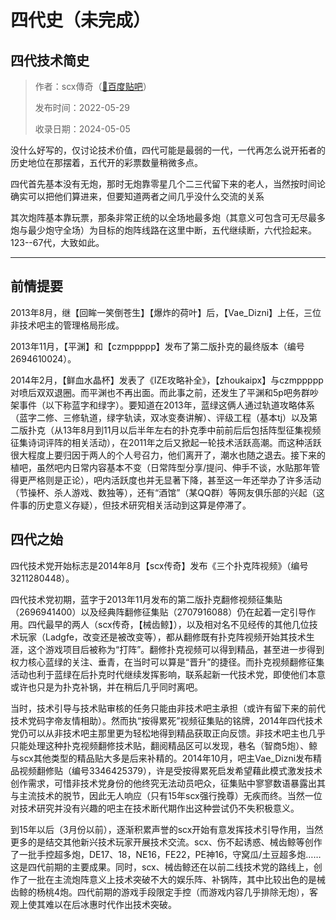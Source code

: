 # 四代史（未完成）
## 四代技术简史

> 作者：scx傳奇（[🔗百度贴吧](https://tieba.baidu.com/p/7855300152)）
>
> 发布时间：2022-05-29
>
> 收录日期：2024-05-05


没什么好写的，仅讨论技术价值，四代可能是最弱的一代，一代再怎么说开拓者的历史地位在那摆着，五代开的彩票数量稍微多点。

四代首先基本没有无炮，那时无炮靠零星几个二三代留下来的老人，当然按时间论确实可以把他们算进来，但要知道两者之间几乎没什么交流的关系

其次炮阵基本靠玩票，那条非常正统的以全场地最多炮（其意义可包含可无尽最多炮与最少炮守全场）为目标的炮阵线路在这里中断，五代继续断，六代捡起来。123--67代，大致如此。

---

## 前情提要

2013年8月，继【回眸一笑倒苍生】【爆炸的荷叶】后，【Vae_Dizni】上任，三位非技术吧主的管理格局形成。

2013年11月，【平渊】和【czmppppp】发布了第二版扑克的最终版本（编号2694610024）。

2014年2月，【鲜血水晶杯】发表了《IZE攻略补全》，【zhoukaipx】与czmppppp对喷后双双退圈。而平渊也不再出面。而此事之前，还发生了平渊和5p吧务群吵架事件（以下称蓝字和绿字）。要知道在2013年，蓝绿这俩人通过轨道攻略体系（蓝字二修、三修轨道，绿字轨读，双冰变奏讲解）、评级工程（基本tj）以及第二版扑克（从13年8月到11月以后半年左右的扑克季中前前后后包括阵型征集视频征集诗词评阵的相关活动），在2011年之后又掀起一轮技术活跃高潮。而这种活跃很大程度上要归因于两人的个人号召力，他们离开了，潮水也随之退去。接下来的植吧，虽然吧内日常内容基本不变（日常阵型分享/提问、伸手不谈，水贴那年管得更严格则是正论），吧内活跃度也并无显著下降，甚至这一年还举办了许多活动（节操杯、杀人游戏、数独等），还有“酒馆”（某QQ群）等网友俱乐部的兴起（这件事的历史意义存疑），但技术研究相关活动到这算是停滞了。

## 四代之始

四代技术党开始标志是2014年8月【scx传奇】发布《三个扑克阵视频》（编号3211280448）。

四代技术党初期，蓝字于2013年11月发布的第二版扑克翻修视频征集贴（2696941400）以及经典阵翻修征集贴（2707916088）仍在起着一定引导作用。四代最早的两人（scx传奇，【械齿鲸】），以及相对名不见经传的其他几位技术玩家（Ladgfe，改变还是被改变等），都从翻修既有扑克阵视频开始其技术生涯，这个游戏项目后被称为“打阵”。翻修扑克视频可以得到精品，甚至进一步得到权力核心蓝绿的关注、垂青，在当时可以算是“晋升”的捷径。而扑克视频翻修征集活动也利于蓝绿在后扑克时代继续发挥影响，联系起新一代技术党，即使他们本意或许也只是为扑克补锅，并在稍后几乎同时离吧。

当时，技术引导与技术贴审核的任务只能由非技术吧主承担（或许有留下来的前代技术党码字帝友情相助）。然而执“按得累死”视频征集贴的铭牌，2014年四代技术党仍可以从非技术吧主那里更为轻松地得到精品获取正向反馈。非技术吧主也几乎只能处理这种扑克视频翻修技术贴，翻阅精品区可以发现，巷名（智商5炮）、鲸与scx其他类型的精品贴大多是后来补精的。2014年10月，吧主Vae_Dizni发布精品视频翻修贴（编号3346425379），许是受按得累死启发希望藉此模式激发技术创作需求，可惜非技术党身份的他终究无法动员吧众，征集贴中寥寥数语暴露出其与主流技术的脱节，因此无人响应（只有15年scx强行挽尊）无疾而终。当然一位对技术研究并没有兴趣的吧主在技术断代期作出这种尝试仍不失积极意义。

到15年以后（3月份以前），逐渐积累声誉的scx开始有意发挥技术引导作用，当然更多的是结交其他新兴技术玩家开展技术交流。scx、伤不起诱惑、械齿鲸等创作了一批手控超多炮，DE17、18，NE16，FE22，PE神16，守窝瓜/土豆超多炮……这是四代前期的主要成果。同时，scx、械齿鲸还在以前二线技术党的路线上，创作了一批在主流炮阵意义上技术突破不大的娱乐阵、补锅阵，其中比较出色的是械齿鲸的杨桃4炮。四代前期的游戏手段限定手控（而游戏内容几乎排除无炮），客观上使其难以在后冰惠时代作出技术突破。